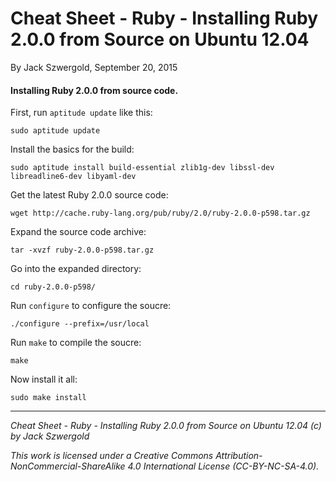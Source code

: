 # Cheat Sheet - Ruby - Installing Ruby 2.0.0 from Source on Ubuntu 12.04

By Jack Szwergold, September 20, 2015

#### Installing Ruby 2.0.0 from source code.

First, run `aptitude update` like this:

    sudo aptitude update

Install the basics for the build:

    sudo aptitude install build-essential zlib1g-dev libssl-dev libreadline6-dev libyaml-dev

Get the latest Ruby 2.0.0 source code:

    wget http://cache.ruby-lang.org/pub/ruby/2.0/ruby-2.0.0-p598.tar.gz

Expand the source code archive:

    tar -xvzf ruby-2.0.0-p598.tar.gz

Go into the expanded directory:

    cd ruby-2.0.0-p598/

Run `configure` to configure the soucre:

    ./configure --prefix=/usr/local

Run `make` to compile the soucre:

    make

Now install it all:

    sudo make install

***

*Cheat Sheet - Ruby - Installing Ruby 2.0.0 from Source on Ubuntu 12.04 (c) by Jack Szwergold*

*This work is licensed under a Creative Commons Attribution-NonCommercial-ShareAlike 4.0 International License (CC-BY-NC-SA-4.0).*
